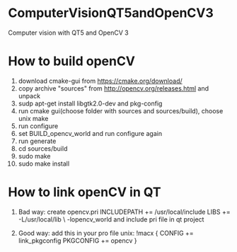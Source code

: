 # ComputerVisionQT5andOpenCV3
Computer vision with QT5 and OpenCV 3



# How to build openCV
1) download cmake-gui from https://cmake.org/download/
2) copy archive "sources" from http://opencv.org/releases.html and unpack
3) sudp apt-get install libgtk2.0-dev and pkg-config
4) run cmake gui(choose folder with sources and sources/build), choose unix make
5) run configure
6) set BUILD_opencv_world and run configure again
7) run generate
8) cd sources/build
9) sudo make
10) sudo make install


# How to link openCV in QT

1) Bad way: create opencv.pri
INCLUDEPATH += /usr/local/include 
 LIBS += -L/usr/local/lib \ 
    -lopencv_world 
and include pri file in qt project    
    
2) Good way: add this in your pro file
   unix: !macx { 
      CONFIG += link_pkgconfig 
      PKGCONFIG += opencv 
   } 
